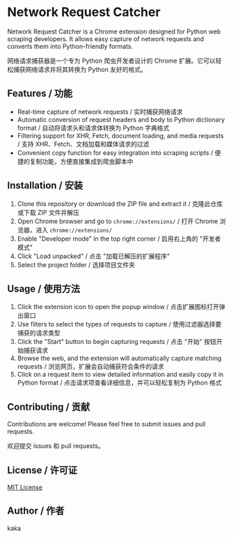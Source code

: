 # Network Request Catcher

Network Request Catcher is a Chrome extension designed for Python web scraping developers. It allows easy capture of network requests and converts them into Python-friendly formats.

网络请求捕获器是一个专为 Python 爬虫开发者设计的 Chrome 扩展。它可以轻松捕获网络请求并将其转换为 Python 友好的格式。

## Features / 功能

- Real-time capture of network requests / 实时捕获网络请求
- Automatic conversion of request headers and body to Python dictionary format / 自动将请求头和请求体转换为 Python 字典格式
- Filtering support for XHR, Fetch, document loading, and media requests / 支持 XHR、Fetch、文档加载和媒体请求的过滤
- Convenient copy function for easy integration into scraping scripts / 便捷的复制功能，方便直接集成到爬虫脚本中

## Installation / 安装

1. Clone this repository or download the ZIP file and extract it / 克隆此仓库或下载 ZIP 文件并解压
2. Open Chrome browser and go to `chrome://extensions/` / 打开 Chrome 浏览器，进入 `chrome://extensions/`
3. Enable "Developer mode" in the top right corner / 启用右上角的 "开发者模式"
4. Click "Load unpacked" / 点击 "加载已解压的扩展程序"
5. Select the project folder / 选择项目文件夹

## Usage / 使用方法

1. Click the extension icon to open the popup window / 点击扩展图标打开弹出窗口
2. Use filters to select the types of requests to capture / 使用过滤器选择要捕获的请求类型
3. Click the "Start" button to begin capturing requests / 点击 "开始" 按钮开始捕获请求
4. Browse the web, and the extension will automatically capture matching requests / 浏览网页，扩展会自动捕获符合条件的请求
5. Click on a request item to view detailed information and easily copy it in Python format / 点击请求项查看详细信息，并可以轻松复制为 Python 格式

## Contributing / 贡献

Contributions are welcome! Please feel free to submit issues and pull requests.

欢迎提交 issues 和 pull requests。

## License / 许可证

[MIT License](LICENSE)

## Author / 作者

kaka

